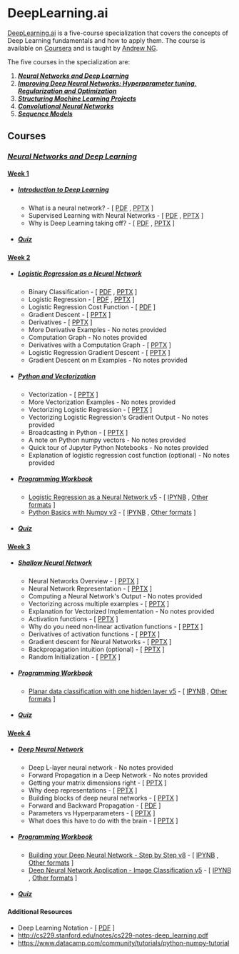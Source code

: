 # DeepLearning.ai 

[DeepLearning.ai](https://deeplearning.ai)  is a five-course specialization  that covers the concepts of Deep Learning fundamentals and how to apply them. The course is available on [Coursera](https://www.coursera.org/specializations/deep-learning) and is taught by [Andrew NG](https://www.andrewng.org/).

The five courses in the specialization are:

1. [***Neural Networks and Deep Learning***](https://www.coursera.org/learn/neural-networks-deep-learning/home/welcome)  
2. [***Improving Deep Neural Networks: Hyperparameter tuning, Regularization and Optimization***](https://www.coursera.org/learn/deep-neural-network/home/welcome) 
3. [***Structuring Machine Learning Projects***](https://www.coursera.org/learn/machine-learning-projects/home/welcome)
4. [***Convolutional Neural Networks***](https://www.coursera.org/learn/convolutional-neural-networks?specialization=deep-learning)
5. [***Sequence Models***](https://www.coursera.org/learn/nlp-sequence-models)

## Courses

### [*Neural Networks and Deep Learning*](https://github.com/yeahalti/Deep-learning-AI/tree/master/Neural%20Networks%20and%20Deep%20Learning)

#### [Week 1](https://github.com/yeahalti/Deep-learning-AI/tree/master/Neural%20Networks%20and%20Deep%20Learning/Week%201)

- ##### [*Introduction to Deep Learning*](https://github.com/yeahalti/Deep-learning-AI/tree/master/Neural%20Networks%20and%20Deep%20Learning/Week%201/1.%20Introduction%20to%20Deep%20Learning)

  - What is a neural network? - [ [PDF](https://github.com/yeahalti/Deep-learning-AI/blob/master/Neural%20Networks%20and%20Deep%20Learning/Week%201/1.%20Introduction%20to%20Deep%20Learning/1.%20What%20is%20a%20neural%20network/What_is_Neural_Network.pdf) , [PPTX](https://github.com/yeahalti/Deep-learning-AI/blob/master/Neural%20Networks%20and%20Deep%20Learning/Week%201/1.%20Introduction%20to%20Deep%20Learning/1.%20What%20is%20a%20neural%20network/What-is-a-NN_.pptx) ]
  - Supervised Learning with Neural Networks - [ [PDF](https://github.com/yeahalti/Deep-learning-AI/blob/master/Neural%20Networks%20and%20Deep%20Learning/Week%201/1.%20Introduction%20to%20Deep%20Learning/2.%20Supervised%20Learning%20with%20Neural%20Networks/Supervised_Learning_for_Neural_Network.pdf) , [PPTX](https://github.com/yeahalti/Deep-learning-AI/blob/master/Neural%20Networks%20and%20Deep%20Learning/Week%201/1.%20Introduction%20to%20Deep%20Learning/2.%20Supervised%20Learning%20with%20Neural%20Networks/C1W1L03.pptx) ]
  - Why is Deep Learning taking off? - [ [PDF](https://github.com/yeahalti/Deep-learning-AI/blob/master/Neural%20Networks%20and%20Deep%20Learning/Week%201/1.%20Introduction%20to%20Deep%20Learning/3.%20Why%20is%20Deep%20Learning%20taking%20off/Why_is_Deep_Learning_Taking_Off.pdf) , [PPTX](https://github.com/yeahalti/Deep-learning-AI/blob/master/Neural%20Networks%20and%20Deep%20Learning/Week%201/1.%20Introduction%20to%20Deep%20Learning/3.%20Why%20is%20Deep%20Learning%20taking%20off/C1W1L04.pptx) ]

- ##### [*Quiz*](https://github.com/yeahalti/Deep-learning-AI/blob/master/Neural%20Networks%20and%20Deep%20Learning/Week%201/1.%20Introduction%20to%20Deep%20Learning/Quiz.pdf)

#### [Week 2](https://github.com/yeahalti/Deep-learning-AI/tree/master/Neural%20Networks%20and%20Deep%20Learning/Week%202)

- ##### [*Logistic Regression as a Neural Network*](https://github.com/yeahalti/Deep-learning-AI/tree/master/Neural%20Networks%20and%20Deep%20Learning/Week%202/1.%20Logistic%20Regression%20as%20a%20Neural%20Network)

  - Binary Classification - [ [PDF](https://github.com/yeahalti/Deep-learning-AI/blob/master/Neural%20Networks%20and%20Deep%20Learning/Week%202/1.%20Logistic%20Regression%20as%20a%20Neural%20Network/1.%20Binary%20Classification/Binary_Classification.pdf) , [PPTX](https://github.com/yeahalti/Deep-learning-AI/blob/master/Neural%20Networks%20and%20Deep%20Learning/Week%202/1.%20Logistic%20Regression%20as%20a%20Neural%20Network/1.%20Binary%20Classification/C1W2L01.pptx) ]
  - Logistic Regression - [ [PDF](https://github.com/yeahalti/Deep-learning-AI/blob/master/Neural%20Networks%20and%20Deep%20Learning/Week%202/1.%20Logistic%20Regression%20as%20a%20Neural%20Network/2.%20Logistic%20Regression/Logistic_Regression.pdf) , [PPTX](https://github.com/yeahalti/Deep-learning-AI/blob/master/Neural%20Networks%20and%20Deep%20Learning/Week%202/1.%20Logistic%20Regression%20as%20a%20Neural%20Network/2.%20Logistic%20Regression/C1W2L02.pptx) ]
  - Logistic Regression Cost Function - [ [PDF](https://github.com/yeahalti/Deep-learning-AI/blob/master/Neural%20Networks%20and%20Deep%20Learning/Week%202/1.%20Logistic%20Regression%20as%20a%20Neural%20Network/3.%20Logistic%20Regression%20Cost%20Function/Logistic_Regression_Cost_Function.pdf) ]
  - Gradient Descent - [ [PPTX](https://github.com/yeahalti/Deep-learning-AI/blob/master/Neural%20Networks%20and%20Deep%20Learning/Week%202/1.%20Logistic%20Regression%20as%20a%20Neural%20Network/4.%20Gradient%20Descent/C1W2L03.pptx) ]
  - Derivatives - [ [PPTX](https://github.com/yeahalti/Deep-learning-AI/blob/master/Neural%20Networks%20and%20Deep%20Learning/Week%202/1.%20Logistic%20Regression%20as%20a%20Neural%20Network/5.%20Derivatives/C1W2L04.pptx) ]
  - More Derivative Examples - No notes provided
  - Computation Graph - No notes provided
  - Derivatives with a Computation Graph - [ [PPTX](https://github.com/yeahalti/Deep-learning-AI/blob/master/Neural%20Networks%20and%20Deep%20Learning/Week%202/1.%20Logistic%20Regression%20as%20a%20Neural%20Network/8.%20Derivatives%20with%20a%20Computation%20Graph/C1W2L05.pptx) ]
  - Logistic Regression Gradient Descent - [ [PPTX](https://github.com/yeahalti/Deep-learning-AI/blob/master/Neural%20Networks%20and%20Deep%20Learning/Week%202/1.%20Logistic%20Regression%20as%20a%20Neural%20Network/9.%20Logistic%20Regression%20Gradient%20Descent/C1W2L06.pptx) ]
  - Gradient Descent on m Examples - No notes provided

- ##### *[Python and Vectorization](https://github.com/yeahalti/Deep-learning-AI/tree/master/Neural%20Networks%20and%20Deep%20Learning/Week%202/2.%20Python%20and%20Vectorization)*

  - Vectorization - [ [PPTX](https://github.com/yeahalti/Deep-learning-AI/blob/master/Neural%20Networks%20and%20Deep%20Learning/Week%202/2.%20Python%20and%20Vectorization/1.%20Vectorization/C1W2L07.pptx) ]
  - More Vectorization Examples - No notes provided
  - Vectorizing Logistic Regression - [ [PPTX](https://github.com/yeahalti/Deep-learning-AI/blob/master/Neural%20Networks%20and%20Deep%20Learning/Week%202/2.%20Python%20and%20Vectorization/3.%20Vectorizing%20Logistic%20Regression/C1W2L08.pptx) ]
  - Vectorizing Logistic Regression's Gradient Output - No notes provided
  - Broadcasting in Python  - [ [PPTX](https://github.com/yeahalti/Deep-learning-AI/blob/master/Neural%20Networks%20and%20Deep%20Learning/Week%202/2.%20Python%20and%20Vectorization/5.%20Broadcasting%20in%20Python/C1W2L09.pptx) ]
  - A note on Python numpy vectors - No notes provided
  - Quick tour of Jupyter Python Notebooks - No notes provided
  - Explanation of logistic regression cost function (optional) - No notes provided

- ##### [*Programming Workbook*](https://github.com/yeahalti/Deep-learning-AI/tree/master/Neural%20Networks%20and%20Deep%20Learning/Week%202/Programming%20Workbook)

  - [Logistic Regression as a Neural Network v5](https://github.com/yeahalti/Deep-learning-AI/tree/master/Neural%20Networks%20and%20Deep%20Learning/Week%202/Programming%20Workbook/Logistic%20Regression%20as%20a%20Neural%20Network%20v5) - [ [IPYNB](https://github.com/yeahalti/Deep-learning-AI/blob/master/Neural%20Networks%20and%20Deep%20Learning/Week%202/Programming%20Workbook/Logistic%20Regression%20as%20a%20Neural%20Network%20v5/Logistic%2BRegression%2Bwith%2Ba%2BNeural%2BNetwork%2Bmindset%2Bv5.ipynb) , [Other formats](https://github.com/yeahalti/Deep-learning-AI/tree/master/Neural%20Networks%20and%20Deep%20Learning/Week%202/Programming%20Workbook/Logistic%20Regression%20as%20a%20Neural%20Network%20v5/Other%20formats) ] 
  - [Python Basics with Numpy v3](https://github.com/yeahalti/Deep-learning-AI/tree/master/Neural%20Networks%20and%20Deep%20Learning/Week%202/Programming%20Workbook/Python%20Basics%20with%20Numpy%20v3) - [ [IPYNB](https://github.com/yeahalti/Deep-learning-AI/blob/master/Neural%20Networks%20and%20Deep%20Learning/Week%202/Programming%20Workbook/Python%20Basics%20with%20Numpy%20v3/Python%2BBasics%2BWith%2BNumpy%2Bv3.ipynb) , [Other formats](https://github.com/yeahalti/Deep-learning-AI/tree/master/Neural%20Networks%20and%20Deep%20Learning/Week%202/Programming%20Workbook/Python%20Basics%20with%20Numpy%20v3/Other%20formats) ]

- ##### [*Quiz*](https://github.com/yeahalti/Deep-learning-AI/blob/master/Neural%20Networks%20and%20Deep%20Learning/Week%202/Quiz/Week%202%20test.pdf)

#### [Week 3](https://github.com/yeahalti/Deep-learning-AI/tree/master/Neural%20Networks%20and%20Deep%20Learning/Week%203)

- ##### *[Shallow Neural Network](https://github.com/yeahalti/Deep-learning-AI/tree/master/Neural%20Networks%20and%20Deep%20Learning/Week%203/Shallow%20Neural%20Network)*

  - Neural Networks Overview - [ [PPTX]() ]
  - Neural Network Representation - [ [PPTX]() ]
  - Computing a Neural Network's Output - No notes provided
  - Vectorizing across multiple examples - [ [PPTX]() ]
  - Explanation for Vectorized Implementation - No notes provided
  - Activation functions - [ [PPTX]() ]
  - Why do you need non-linear activation functions - [ [PPTX]() ]
  - Derivatives of activation functions - [ [PPTX]() ]
  - Gradient descent for Neural Networks - [ [PPTX]() ]
  - Backpropagation intuition (optional) - [ [PPTX]() ]
  - Random Initialization - [ [PPTX]() ]

- ##### [*Programming Workbook*](https://github.com/yeahalti/Deep-learning-AI/tree/master/Neural%20Networks%20and%20Deep%20Learning/Week%203/Programming%20Exercise) 

  - [Planar data classification with one hidden layer v5](https://github.com/yeahalti/Deep-learning-AI/tree/master/Neural%20Networks%20and%20Deep%20Learning/Week%203/Programming%20Exercise/Planar%20data%20classification%20with%20one%20hidden%20layer%20v5) - [ [IPYNB](https://github.com/yeahalti/Deep-learning-AI/blob/master/Neural%20Networks%20and%20Deep%20Learning/Week%203/Programming%20Exercise/Planar%20data%20classification%20with%20one%20hidden%20layer%20v5/Planar%2Bdata%2Bclassification%2Bwith%2Bone%2Bhidden%2Blayer%2Bv5.ipynb) , [Other formats](https://github.com/yeahalti/Deep-learning-AI/tree/master/Neural%20Networks%20and%20Deep%20Learning/Week%203/Programming%20Exercise/Planar%20data%20classification%20with%20one%20hidden%20layer%20v5/Other%20formats) ]

- ##### [*Quiz*](https://github.com/yeahalti/Deep-learning-AI/blob/master/Neural%20Networks%20and%20Deep%20Learning/Week%203/Quiz/WEEK%203.pdf)

#### [Week 4](https://github.com/yeahalti/Deep-learning-AI/tree/master/Neural%20Networks%20and%20Deep%20Learning/Week%204)

- ##### *[Deep Neural Network](https://github.com/yeahalti/Deep-learning-AI/tree/master/Neural%20Networks%20and%20Deep%20Learning/Week%204/Deep%20Neural%20Network)*

  - Deep L-layer neural network - No notes provided
  - Forward Propagation in a Deep Network - No notes provided
  - Getting your matrix dimensions right - [ [PPTX]() ]
  - Why deep representations - [ [PPTX]() ]
  - Building blocks of deep neural networks - [ [PPTX]() ]
  - Forward and Backward Propagation - [ [PDF]() ]
  - Parameters vs Hyperparameters - [ [PPTX]() ]
  - What does this have to do with the brain - [ [PPTX]() ]      

- ##### [*Programming Workbook*](https://github.com/yeahalti/Deep-learning-AI/tree/master/Neural%20Networks%20and%20Deep%20Learning/Week%204/Programming%20assignment)

  - [Building your Deep Neural Network - Step by Step v8](https://github.com/yeahalti/Deep-learning-AI/tree/master/Neural%20Networks%20and%20Deep%20Learning/Week%204/Programming%20assignment/Building%20your%20Deep%20Neural%20Network%20-%20Step%20by%20Step%20v8) - [ [IPYNB](https://github.com/yeahalti/Deep-learning-AI/blob/master/Neural%20Networks%20and%20Deep%20Learning/Week%204/Programming%20assignment/Building%20your%20Deep%20Neural%20Network%20-%20Step%20by%20Step%20v8/Building%2Byour%2BDeep%2BNeural%2BNetwork%2B-%2BStep%2Bby%2BStep%2Bv8.ipynb) , [Other formats](https://github.com/yeahalti/Deep-learning-AI/tree/master/Neural%20Networks%20and%20Deep%20Learning/Week%204/Programming%20assignment/Building%20your%20Deep%20Neural%20Network%20-%20Step%20by%20Step%20v8/Other%20formats) ]
  - [Deep Neural Network Application - Image Classification v5](https://github.com/yeahalti/Deep-learning-AI/tree/master/Neural%20Networks%20and%20Deep%20Learning/Week%204/Programming%20assignment/Deep%20Neural%20Network%20Application%20-%20Image%20Classification%20v8) - [ [IPYNB](https://github.com/yeahalti/Deep-learning-AI/blob/master/Neural%20Networks%20and%20Deep%20Learning/Week%204/Programming%20assignment/Deep%20Neural%20Network%20Application%20-%20Image%20Classification%20v8/Deep%2BNeural%2BNetwork%2B-%2BApplication%2Bv8.ipynb) , [Other formats](https://github.com/yeahalti/Deep-learning-AI/tree/master/Neural%20Networks%20and%20Deep%20Learning/Week%204/Programming%20assignment/Deep%20Neural%20Network%20Application%20-%20Image%20Classification%20v8/Other%20format) ]

- ##### [*Quiz*](https://github.com/yeahalti/Deep-learning-AI/blob/master/Neural%20Networks%20and%20Deep%20Learning/Week%204/Quiz/FireShot%20Capture%2078%20-%20Neural%20Networks%20and%20Deep%20Learning%20-%20Ho_%20-%20https___www.coursera.org_learn_neu.pdf)

#### Additional Resources

- Deep Learning Notation - [ [PDF]() ]
- http://cs229.stanford.edu/notes/cs229-notes-deep_learning.pdf
- https://www.datacamp.com/community/tutorials/python-numpy-tutorial